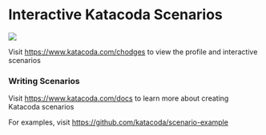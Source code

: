 # Interactive Katacoda Scenarios

[![](http://shields.katacoda.com/katacoda/chodges/count.svg)](https://www.katacoda.com/chodges "Get your profile on Katacoda.com")

Visit https://www.katacoda.com/chodges to view the profile and interactive scenarios

### Writing Scenarios
Visit https://www.katacoda.com/docs to learn more about creating Katacoda scenarios

For examples, visit https://github.com/katacoda/scenario-example
